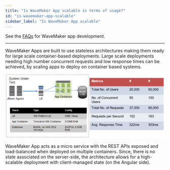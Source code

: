 ```yaml
---
title: "Is WaveMaker App scalable in terms of usage?"
id: "is-wavemaker-app-scalable"
sidebar_label: "Is WaveMaker App scalable"
---
```

See the [FAQs](/learn/app-development/wavemaker-app-development-faqs) for WaveMaker app development.      

---

WaveMaker Apps are built to use stateless architectures making them ready for large scale container-based deployments. Large scale deployments needing high number concurrent requests and low response times can be achieved, by scaling apps to deploy on container based systems.

[![](/learn/assets/scal_graphic.png)](/learn/assets/scal_graphic.png)

WaveMaker App acts as a micro service with the REST APIs exposed and load-balanced when deployed on multiple containers. Since, there is no state associated on the server-side, the architecture allows for a high-scalable deployment with client-managed state (on the Angular side).
